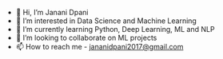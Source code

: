 - 👋 Hi, I’m Janani Dpani
- 👀 I’m interested in Data Science and Machine Learning
- 🌱 I’m currently learning Python, Deep Learning, ML and NLP
- 💞️ I’m looking to collaborate on ML projects
- 📫 How to reach me - jananidpani2017@gmail.com

<!---
JananiDpani/JananiDpani is a ✨ special ✨ repository because its `README.md` (this file) appears on your GitHub profile.
You can click the Preview link to take a look at your changes.
--->
